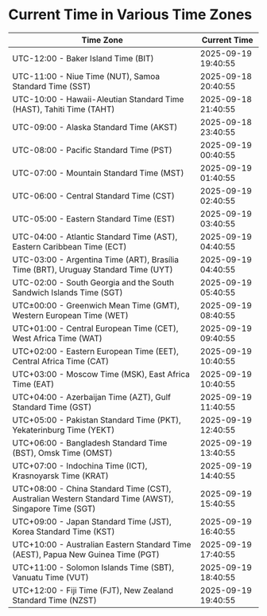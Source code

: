 # Current Time in Various Time Zones

| Time Zone | Current Time |
|-----------|--------------|
| UTC-12:00 - Baker Island Time (BIT) | 2025-09-19 19:40:55 |
| UTC-11:00 - Niue Time (NUT), Samoa Standard Time (SST) | 2025-09-18 20:40:55 |
| UTC-10:00 - Hawaii-Aleutian Standard Time (HAST), Tahiti Time (TAHT) | 2025-09-18 21:40:55 |
| UTC-09:00 - Alaska Standard Time (AKST) | 2025-09-18 23:40:55 |
| UTC-08:00 - Pacific Standard Time (PST) | 2025-09-19 00:40:55 |
| UTC-07:00 - Mountain Standard Time (MST) | 2025-09-19 01:40:55 |
| UTC-06:00 - Central Standard Time (CST) | 2025-09-19 02:40:55 |
| UTC-05:00 - Eastern Standard Time (EST) | 2025-09-19 03:40:55 |
| UTC-04:00 - Atlantic Standard Time (AST), Eastern Caribbean Time (ECT) | 2025-09-19 04:40:55 |
| UTC-03:00 - Argentina Time (ART), Brasília Time (BRT), Uruguay Standard Time (UYT) | 2025-09-19 04:40:55 |
| UTC-02:00 - South Georgia and the South Sandwich Islands Time (SGT) | 2025-09-19 05:40:55 |
| UTC±00:00 - Greenwich Mean Time (GMT), Western European Time (WET) | 2025-09-19 08:40:55 |
| UTC+01:00 - Central European Time (CET), West Africa Time (WAT) | 2025-09-19 09:40:55 |
| UTC+02:00 - Eastern European Time (EET), Central Africa Time (CAT) | 2025-09-19 10:40:55 |
| UTC+03:00 - Moscow Time (MSK), East Africa Time (EAT) | 2025-09-19 10:40:55 |
| UTC+04:00 - Azerbaijan Time (AZT), Gulf Standard Time (GST) | 2025-09-19 11:40:55 |
| UTC+05:00 - Pakistan Standard Time (PKT), Yekaterinburg Time (YEKT) | 2025-09-19 12:40:55 |
| UTC+06:00 - Bangladesh Standard Time (BST), Omsk Time (OMST) | 2025-09-19 13:40:55 |
| UTC+07:00 - Indochina Time (ICT), Krasnoyarsk Time (KRAT) | 2025-09-19 14:40:55 |
| UTC+08:00 - China Standard Time (CST), Australian Western Standard Time (AWST), Singapore Time (SGT) | 2025-09-19 15:40:55 |
| UTC+09:00 - Japan Standard Time (JST), Korea Standard Time (KST) | 2025-09-19 16:40:55 |
| UTC+10:00 - Australian Eastern Standard Time (AEST), Papua New Guinea Time (PGT) | 2025-09-19 17:40:55 |
| UTC+11:00 - Solomon Islands Time (SBT), Vanuatu Time (VUT) | 2025-09-19 18:40:55 |
| UTC+12:00 - Fiji Time (FJT), New Zealand Standard Time (NZST) | 2025-09-19 19:40:55 |
